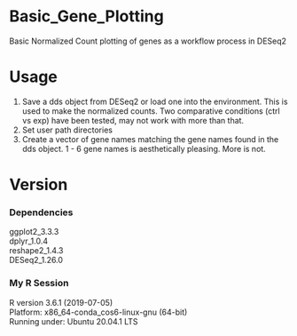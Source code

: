 # Basic_Gene_Plotting
Basic Normalized Count plotting of genes as a workflow process in DESeq2

# Usage

1. Save a dds object from DESeq2 or load one into the environment. This is used to make the normalized counts. Two comparative conditions (ctrl vs exp) have been tested, may not work with more than that. 
2. Set user path directories
3. Create a vector of gene names matching the gene names found in the dds object. 1 - 6 gene names is aesthetically pleasing. More is not.

# Version

### Dependencies

ggplot2_3.3.3               
dplyr_1.0.4                 
reshape2_1.4.3              
DESeq2_1.26.0  

### My R Session

R version 3.6.1 (2019-07-05)  
Platform: x86_64-conda_cos6-linux-gnu (64-bit)  
Running under: Ubuntu 20.04.1 LTS  
